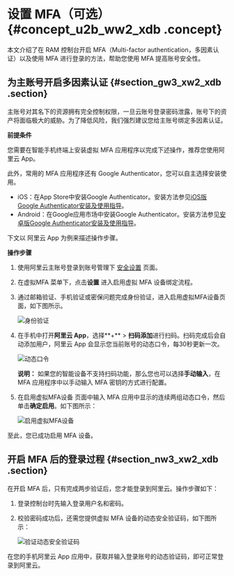 # 设置 MFA（可选） {#concept_u2b_ww2_xdb .concept}

本文介绍了在 RAM 控制台开启 MFA（Multi-factor authentication，多因素认证）以及使用 MFA 进行登录的方法，帮助您使用 MFA 提高账号安全性。

## 为主账号开启多因素认证 {#section_gw3_xw2_xdb .section}

主账号对其名下的资源拥有完全控制权限，一旦云账号登录密码泄露，账号下的资产将面临极大的威胁。为了降低风险，我们强烈建议您给主账号绑定多因素认证。

**前提条件**

您需要在智能手机终端上安装虚拟 MFA 应用程序以完成下述操作，推荐您使用阿里云 App。

此外，常用的 MFA 应用程序还有 Google Authenticator，您可以自主选择安装使用。

-   iOS：在App Store中安装Google Authenticator。安装方法参见[iOS版Google Authenticator安装及使用指导](https://alibabacloud.com/help/doc-detail/28668.html)。
-   Android：在Google应用市场中安装Google Authenticator。安装方法参见[安卓版Google Authenticator安装及使用指导](https://alibabacloud.com/help/doc-detail/28669.html)。

下文以 阿里云 App 为例来描述操作步骤。

**操作步骤**

1.  使用阿里云主账号登录到账号管理下 [安全设置](https://account.console.aliyun.com/#/secure) 页面。
2.  在虚拟MFA 菜单下，点击**设置** 进入启用虚拟 MFA 设备绑定流程。
3.  通过邮箱验证、手机验证或密保问题完成身份验证，进入启用虚拟MFA设备页面，如下图所示。

     ![](images/3500_zh-CN.png "身份验证") 

4.  在手机中打开**阿里云 App**，选择**+** \> **扫码添加**进行扫码。扫码完成后会自动添加用户，阿里云 App 会显示您当前账号的动态口令，每30秒更新一次。

     ![](images/3501_zh-CN.png "动态口令") 

    **说明：** 如果您的智能设备不支持扫码功能，那么您也可以选择**手动输入**，在 MFA 应用程序中以手动输入 MFA 密钥的方式进行配置。

5.  在启用虚拟MFA设备 页面中输入 MFA 应用中显示的连续两组动态口令，然后单击**确定启用**。如下图所示：

     ![](images/3503_zh-CN.png "启用虚拟MFA设备") 


至此，您已成功启用 MFA 设备。

## 开启 MFA 后的登录过程 {#section_nw3_xw2_xdb .section}

在开启 MFA 后，只有完成两步验证后，您才能登录到阿里云。操作步骤如下：

1.  登录控制台时先输入登录用户名和密码。
2.  校验密码成功后，还需您提供虚拟 MFA 设备的动态安全验证码，如下图所示：

    ![](images/3503_zh-CN.png "验证动态安全验证码")


在您的手机阿里云 App 应用中，获取并输入登录账号的动态验证码，即可正常登录到阿里云。

